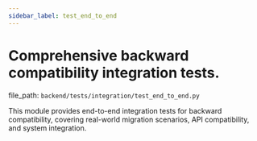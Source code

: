 ```yaml
---
sidebar_label: test_end_to_end
---
```


# Comprehensive backward compatibility integration tests.

  file_path: `backend/tests/integration/test_end_to_end.py`

This module provides end-to-end integration tests for backward compatibility,
covering real-world migration scenarios, API compatibility, and system integration.
